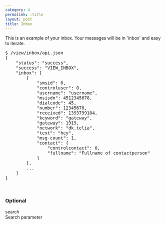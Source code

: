 ```yaml
---
category: 4
permalink: :title
layout: post
title: Inbox
---
```

<p>This is an example of your inbox. Your messages will be in 'inbox' and easy to iterate.</p>
<div class="highlight bg-success"><pre class="bg-success">
$ /view/inbox/api.json
{
	"status": "success",
	"success": "VIEW_INBOX",
	"inbox": [
		{
			"smsid": 0,
			"controluser": 0,
			"username": "username",
			"msisdn": 4512345678,
			"dialcode": 45,
			"number": 12345678,
			"received": 1393799104,
			"keyword": "gateway",
			"gateway": 1919,
			"network": "dk.telia",
			"text": "hey",
			"msg-count": 1,
			"contact": {
				"controlcontact": 0,
				"fullname": "Fullname of contactperson"
			}
		},
		...
	]
}
</pre></div>
<br />





<h3>
	<span class="label label-default">Optional</span>
</h3>


<span class="text-primary">search</span><br />
<span class="m-l-2">Search parameter</span>